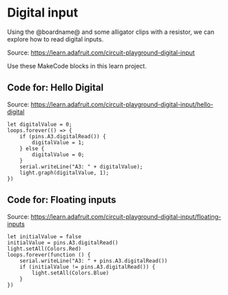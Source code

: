 # Digital input

Using the @boardname@ and some alligator clips with a resistor, we can explore how to read digital inputs.

Source: https://learn.adafruit.com/circuit-playground-digital-input

Use these MakeCode blocks in this learn project.

## Code for: Hello Digital

Source: https://learn.adafruit.com/circuit-playground-digital-input/hello-digital

```blocks
let digitalValue = 0;
loops.forever(() => {
    if (pins.A3.digitalRead()) {
        digitalValue = 1;
    } else {
        digitalValue = 0;
    }
    serial.writeLine("A3: " + digitalValue);
    light.graph(digitalValue, 1);
})
```

## Code for: Floating inputs

Source: https://learn.adafruit.com/circuit-playground-digital-input/floating-inputs

```blocks
let initialValue = false
initialValue = pins.A3.digitalRead()
light.setAll(Colors.Red)
loops.forever(function () {
    serial.writeLine("A3: " + pins.A3.digitalRead())
    if (initialValue != pins.A3.digitalRead()) {
        light.setAll(Colors.Blue)
    }
})
```
